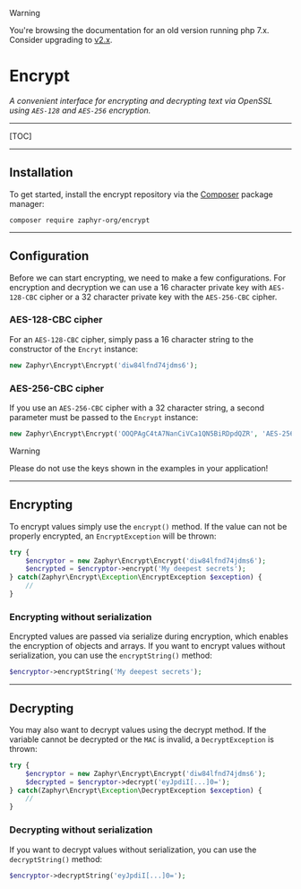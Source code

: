 > [!WARNING]
> You're browsing the documentation for an old version running php 7.x.
> Consider upgrading to [v2.x](/docs/2.x/repositories/encrypt).

# Encrypt

_A convenient interface for encrypting and decrypting text
via OpenSSL using `AES-128` and `AES-256` encryption._

---

[TOC]

---

## Installation

To get started, install the encrypt repository via the [Composer](https://getcomposer.org/) package manager:

```console
composer require zaphyr-org/encrypt
```

---

## Configuration

Before we can start encrypting, we need to make a few configurations. For encryption and decryption we can use a
16 character private key with `AES-128-CBC` cipher or a 32 character private key with the `AES-256-CBC` cipher.

### AES-128-CBC cipher

For an `AES-128-CBC` cipher, simply pass a 16 character string to the constructor of the `Encryt` instance:

```php
new Zaphyr\Encrypt\Encrypt('diw84lfnd74jdms6');
```

### AES-256-CBC cipher

If you use an `AES-256-CBC` cipher with a 32 character string, a second parameter must be passed to
the `Encrypt` instance:

```php
new Zaphyr\Encrypt\Encrypt('OOQPAgC4tA7NanCiVCa1QN5BiRDpdQZR', 'AES-256-CBC');
```

> [!WARNING]
> Please do not use the keys shown in the examples in your application!

---

## Encrypting

To encrypt values simply use the `encrypt()` method. If the value can not be properly encrypted, an `EncryptException`
will be thrown:

```php
try {
    $encryptor = new Zaphyr\Encrypt\Encrypt('diw84lfnd74jdms6');
    $encrypted = $encryptor->encrypt('My deepest secrets');
} catch(Zaphyr\Encrypt\Exception\EncryptException $exception) {
    //
}
```

### Encrypting without serialization

Encrypted values are passed via serialize during encryption, which enables the encryption of objects and arrays.
If you want to encrypt values without serialization, you can use the `encryptString()` method:

```php
$encryptor->encryptString('My deepest secrets');
```

---

## Decrypting

You may also want to decrypt values using the decrypt method. If the variable cannot be decrypted or the `MAC`
is invalid, a `DecryptException` is thrown:

```php
try {
    $encryptor = new Zaphyr\Encrypt\Encrypt('diw84lfnd74jdms6');
    $decrypted = $encryptor->decrypt('eyJpdiI[...]0=');
} catch(Zaphyr\Encrypt\Exception\DecryptException $exception) {
    //
}
```

### Decrypting without serialization

If you want to decrypt values without serialization, you can use the `decryptString()` method:

```php
$encryptor->decryptString('eyJpdiI[...]0=');
```
